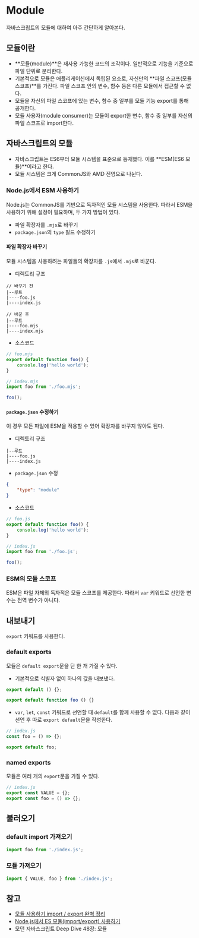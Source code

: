 # Module

자바스크립트의 모듈에 대하여 아주 간단하게 알아본다.



## 모듈이란

- **모듈(module)**은 재사용 가능한 코드의 조각이다. 일반적으로 기능을 기준으로 파일 단위로 분리한다.
- 기본적으로 모듈은 애플리케이션에서 독립된 요소로, 자신만의 **파일 스코프(모듈 스코프)**를 가진다. 파일 스코프 안의 변수, 함수 등은 다른 모듈에서 접근할 수 없다.
- 모듈을 자신의 파일 스코프에 있는 변수, 함수 중 일부를 모듈 기능 export를 통해 공개한다.
- 모듈 사용자(module consumer)는 모듈이 export한 변수, 함수 중 일부를 자신의 파일 스코프로 import한다.



## 자바스크립트의 모듈

- 자바스크립트는 ES6부터 모듈 시스템을 표준으로 등재했다. 이를 **ESM(ES6 모듈)**이라고 한다.
- 모듈 시스템은 크게 CommonJS와 AMD 진영으로 나뉜다.



### Node.js에서 ESM 사용하기

Node.js는 CommonJS를 기반으로 독자적인 모듈 시스템을 사용한다. 따라서 ESM을 사용하기 위해 설정이 필요하며, 두 가지 방법이 있다.

- 파일 확장자를 `.mjs`로 바꾸기
- `package.json`의 `type` 필드 수정하기



#### 파일 확장자 바꾸기

모듈 시스템을 사용하려는 파일들의 확장자를 `.js`에서 `.mjs`로 바꾼다.

- 디렉토리 구조

```
// 바꾸기 전
|--루트
|----foo.js
|----index.js
```

```
// 바꾼 후
|--루트
|----foo.mjs
|----index.mjs
```

- 소스코드

```js
// foo.mjs
export default function foo() {
    console.log('hello world');
}
```

```js
// index.mjs
import foo from './foo.mjs';

foo();
```



#### `package.json` 수정하기

이 경우 모든 파일에 ESM을 적용할 수 있어 확장자를 바꾸지 않아도 된다.

- 디렉토리 구조

```
|--루트
|----foo.js
|----index.js
```

- `package.json` 수정

```json
{
	"type": "module"
}
```

- 소스코드

```js
// foo.js
export default function foo() {
    console.log('hello world');
}
```

```js
// index.js
import foo from './foo.js';

foo();
```



### ESM의 모듈 스코프

ESM은 파일 자체의 독자적은 모듈 스코프를 제공한다. 따라서 `var` 키워드로 선언한 변수는 전역 변수가 아니다.



## 내보내기

`export` 키워드를 사용한다.



### default exports

모듈은 `default export`문을 단 한 개 가질 수 있다.

- 기본적으로 식별자 없이 하나의 값을 내보낸다.

```js
export default () {};
```

```js
export default function foo () {}
```

- `var`, `let`, `const` 키워드로 선언할 때 `default`를 함께 사용할 수 없다. 다음과 같이 선언 후 따로 `export default`문을 작성한다.

```js
// index.js
const foo = () => {};

export default foo;
```



### named exports

모듈은 여러 개의 `export`문을 가질 수 있다.

```js
// index.js
export const VALUE = {};
export const foo = () => {};
```



## 불러오기

### default import 가져오기

```js
import foo from './index.js';
```



### 모듈 가져오기

```js
import { VALUE, foo } from './index.js';
```







## 참고

- [모듈 사용하기 import / export 완벽 정리](https://inpa.tistory.com/entry/JS-%F0%9F%93%9A-%EB%AA%A8%EB%93%88-%EC%82%AC%EC%9A%A9%ED%95%98%EA%B8%B0-import-export-%EC%A0%95%EB%A6%AC)
- [Node.js에서 ES 모듈(import/export) 사용하기](https://www.daleseo.com/js-node-es-modules/)
- 모던 자바스크립트 Deep Dive 48장: 모듈